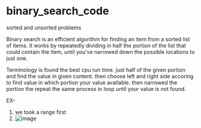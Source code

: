 # binary_search_code
sorted and unsorted problems


Binary search is an efficient algorithm for finding an item from a sorted list of items. It works by repeatedly dividing in half the portion of the list that could contain the item, until you've narrowed down the possible locations to just one. 

Terminology is found the best cpu run time. just half of the given portion and find the value in given content. then choose left and right side accoring to find value in which portion your value available. then narrowed the portion the  repeat the same process in loop until your value is not found.

EX-
1. we took a range first
2. ![image](https://github.com/GAURAVJAIN2498/binary_search_code/assets/136182348/58667722-b9d6-4565-94c8-cef9d287e53c)
